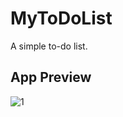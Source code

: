 # MyToDoList

A simple to-do list.

## App Preview
![1](https://github.com/ldizon8/iOS-Development/blob/master/MyToDoList/1.png)

